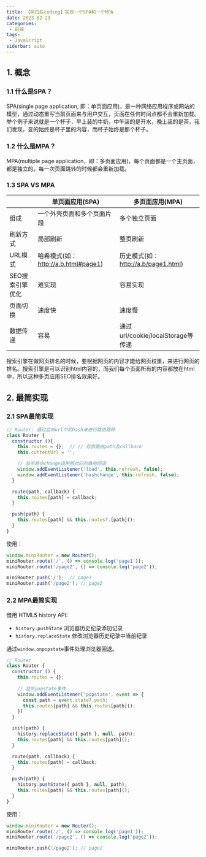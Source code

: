 ```yaml
---
title: 【阿白在coding】实现一个SPA和一个MPA
date: 2023-02-23
categories:
 - 前端
tags:
 - JavaScript
siderbar: auto
---
```


## 1. 概念
### 1.1 什么是SPA？
SPA(single page application, 即：单页面应用)，是一种网络应用程序或网站的模型，通过动态重写当前页面来与用户交互，页面在任何时间点都不会重新加载。举个例子来说就是一个杯子，早上装的牛奶，中午装的是开水，晚上装的是茶，我们发现，变的始终是杯子里的内容，而杯子始终是那个杯子。

### 1.2 什么是MPA？
MPA(multiple page application，即：多页面应用)，每个页面都是一个主页面，都是独立的。每一次页面跳转的时候都会重新加载。

### 1.3 SPA VS MPA
| | 单页面应用(SPA) | 多页面应用(MPA) |  
|---- | ---- | ---- |  
| 组成 | 一个外壳页面和多个页面片段 | 多个独立页面 |  
| 刷新方式 | 局部刷新 | 整页刷新 |  
| URL模式 | 哈希模式(如：http://a.b.html#page1) | 历史模式(如：http://a.b/page1.html) |  
| SEO搜索引擎优化 | 难实现 | 容易实现 |  
| 页面切换 | 速度快 | 速度慢 |  
| 数据传递 | 容易 | 通过url/cookie/localStorage等传递 |   

搜索引擎在做网页排名的时候，要根据网页的内容才能给网页权重，来进行网页的排名。搜索引擎是可以识别html内容的，而我们每个页面所有的内容都放在html中，所以这种多页应用SEO排名效果好。

## 2. 最简实现
### 2.1 SPA最简实现
```js
// Router: 通过监听url中的hash来进行路由跳转
class Router {
  constructor (){
    this.routes = {};  // // 存放路由path及callback
    this.cuttentUrl = '';

    // 监听路由change调用相对应的路由回调
    window.addEventListener('load', this.refresh, false);
    window.addEventListener('hashchange', this.refresh, false);
  }

  route(path, callback) {
    this.routes[path] = callback;
  }

  push(path) {
    this.routes[path] && this.routes?.[path]();
  }
}
```  
使用：  
```js
window.miniRouter = new Router();
miniRouter.route('/', () => console.log('page1'));
miniRouter.route('/page2', () => console.log('page2'));

miniRouter.push('/');  // page1
miniRouter.push('/page2'); // page2
```

### 2.2 MPA最简实现  
借用 HTML5 history API:  
- `history.pushState` 浏览器历史纪录添加记录  
- `history.replaceState` 修改浏览器历史纪录中当前纪录   

通过`window.onpopstate`事件处理浏览器回退。
```js
// Router
class Router {
  constructor () {
    this.routes = {};
    
    // 监听popstate事件
    window.addEventListener('popstate', event => {
      const path = event.state?.path;
      this.routes[path] && this.routes[path]();
    })
  }

  init(path) {
    history.replaceState({ path }, null, path);
    this.routes[path] && this.routes[path]();
  }

  route(path, callback) {
    this.routes[path] = callback;
  }

  push(path) {
    history.pushState({ path }, null, path);
    this.routes[path] && this.routes[path]();
  }
}
```  
使用：  
```js
window.miniRouter = new Router();
miniRouter.route('/', () => console.log('page1'));
miniRouter.route('/page2', () => console.log('page2'));

miniRouter.push('/page2'); // page2
```